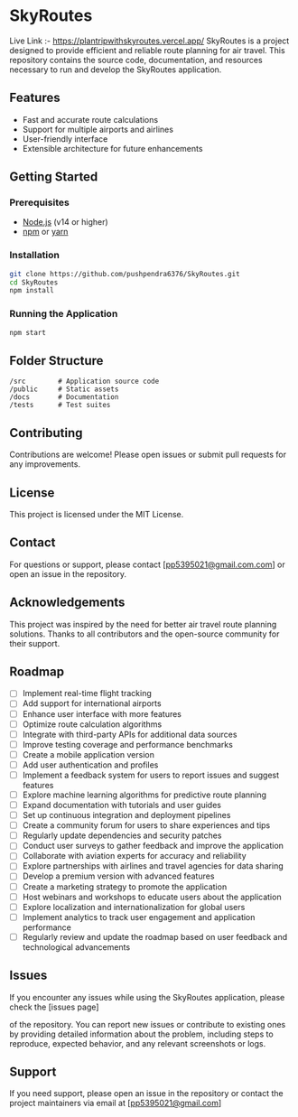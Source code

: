# SkyRoutes
Live Link :- https://plantripwithskyroutes.vercel.app/
SkyRoutes is a project designed to provide efficient and reliable route planning for air travel. This repository contains the source code, documentation, and resources necessary to run and develop the SkyRoutes application.

## Features

- Fast and accurate route calculations
- Support for multiple airports and airlines
- User-friendly interface
- Extensible architecture for future enhancements

## Getting Started


### Prerequisites

- [Node.js](https://nodejs.org/) (v14 or higher)
- [npm](https://www.npmjs.com/) or [yarn](https://yarnpkg.com/)

### Installation

```bash
git clone https://github.com/pushpendra6376/SkyRoutes.git
cd SkyRoutes
npm install
```

### Running the Application

```bash
npm start
```

## Folder Structure

```
/src        # Application source code
/public     # Static assets
/docs       # Documentation
/tests      # Test suites
```

## Contributing

Contributions are welcome! Please open issues or submit pull requests for any improvements.

## License

This project is licensed under the MIT License.

## Contact

For questions or support, please contact [pp5395021@gmail.com.com] or open an issue in the repository.
## Acknowledgements
This project was inspired by the need for better air travel route planning solutions. Thanks to all contributors and the open-source community for their support.
## Roadmap
- [ ] Implement real-time flight tracking
- [ ] Add support for international airports
- [ ] Enhance user interface with more features
- [ ] Optimize route calculation algorithms
- [ ] Integrate with third-party APIs for additional data sources
- [ ] Improve testing coverage and performance benchmarks
- [ ] Create a mobile application version
- [ ] Add user authentication and profiles
- [ ] Implement a feedback system for users to report issues and suggest features
- [ ] Explore machine learning algorithms for predictive route planning
- [ ] Expand documentation with tutorials and user guides  
- [ ] Set up continuous integration and deployment pipelines
- [ ] Create a community forum for users to share experiences and tips
- [ ] Regularly update dependencies and security patches
- [ ] Conduct user surveys to gather feedback and improve the application
- [ ] Collaborate with aviation experts for accuracy and reliability
- [ ] Explore partnerships with airlines and travel agencies for data sharing
- [ ] Develop a premium version with advanced features
- [ ] Create a marketing strategy to promote the application
- [ ] Host webinars and workshops to educate users about the application
- [ ] Explore localization and internationalization for global users
- [ ] Implement analytics to track user engagement and application performance
- [ ] Regularly review and update the roadmap based on user feedback and technological advancements
## Issues  


If you encounter any issues while using the SkyRoutes application, please check the [issues page]

of the repository. You can report new issues or contribute to existing ones by providing detailed information about the problem, including steps to reproduce, expected behavior, and any relevant screenshots or logs.    

## Support

If you need support, please open an issue in the repository or contact the project maintainers via email at [pp5395021@gmail.com]
    




    

